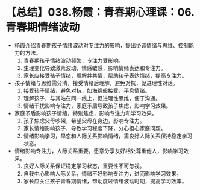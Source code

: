 # 【总结】038.杨霞：青春期心理课：06.青春期情绪波动

-   杨霞介绍青春期孩子情绪波动对专注力的影响，提出协调情绪与思维、控制能力的方法。
    1.  青春期孩子情绪波动频繁，专注力受影响。
    2.  生理变化导致激素波动，情感敏感，影响情绪表达和专注力。
    3.  家长应接受孩子情绪，理解并共情，帮助孩子表达情绪，提高专注力。
-   孩子情绪与思维需分清，接受情绪后理解，避免对抗，促进理性对话。
    1.  接受孩子情绪，避免对抗，如海绵般接受，平息情绪。
    2.  理解孩子，与其站在同一线上，促进理性思维，便于沟通。
    3.  情绪干扰影响专注力，家庭矛盾导致孩子焦虑，影响学习效果。
-   家庭矛盾影响孩子情绪，特别焦虑，影响专注力和学习效果。
    1.  孩子焦虑父母吵架，希望父母在身边，影响专注力。
    2.  家长情绪影响孩子，导致学习程度下降，分心担心家庭问题。
    3.  情绪影响学习，早恋和人际关系影响情绪，需良好人际关系保持稳定学习状态。
-   情绪影响专注力，人际关系重要，愿意分享友好相处尊重他人，影响学习效果。
    1.  良好人际关系保证稳定学习状态，重要性不可忽视。
    2.  自我中心影响人际关系，情绪不好影响专注力，进而影响学习效果。
    3.  家长应关注孩子青春期情绪，帮助度过情绪波动时期，提高学习效率。
